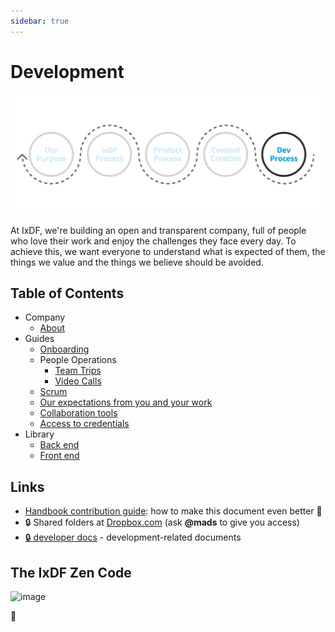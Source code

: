 ```yaml
---
sidebar: true
---
```


# Development

![](../images/hero-dev.svg)

At IxDF, we're building an open and transparent company, full of people who love their work and enjoy the challenges they face every day.
To achieve this, we want everyone to understand what is expected of them, the things we value and the things we believe should be avoided.

## Table of Contents

-   Company
    -   [About](/company/about.md)
-   Guides
    -   [Onboarding](/development/guides/onboarding/README.md)
    -   People Operations
        -   [Team Trips](/development/guides/people_operations/team-trips.md)
        -   [Video Calls](/development/guides/people_operations/video-calls.md)
    -   [Scrum](/development/guides/scrum/README.md)
    -   [Our expectations from you and your work](/development/guides/expectations.md)
    -   [Collaboration tools](/development/guides/collaboration-tools.md)
    -   [Access to credentials](/development/guides/credentials.md)
-   Library
    -   [Back end](/development/library/back-end/README.md)
    -   [Front end](/development/library/front-end/README.md)

## Links

-   [Handbook contribution guide](CONTRIBUTING.md): how to make this document even better 🦄
-   🔒 Shared folders at [Dropbox.com](https://www.dropbox.com/share/) (ask **@mads** to give you access)
-   [🔒 developer docs](https://github.com/InteractionDesignFoundation/IxDF-web/blob/develop/docs/README.md) - development-related documents

## The IxDF Zen Code

![image](https://user-images.githubusercontent.com/13465519/45677743-8445e980-bb67-11e8-9243-9ae29dea255a.png)

🦄
